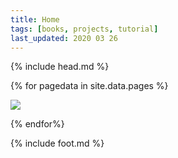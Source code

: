 ```yaml
---
title: Home
tags: [books, projects, tutorial]
last_updated: 2020 03 26
---
```

{% include head.md %}

{% for pagedata in site.data.pages %}

<a href="{{ pagedata.title }}"><img src="img/{{ pagedata.img }}"/></a>

{% endfor%}

{% include foot.md %}